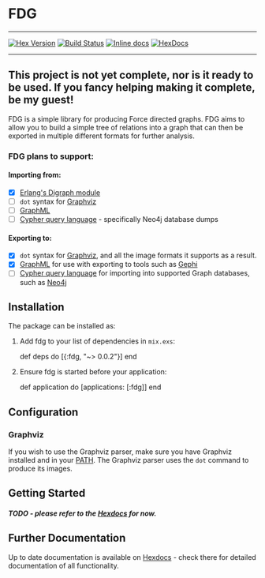 # FDG

---

[![Hex Version](https://img.shields.io/hexpm/v/fdg.svg)](https://hex.pm/packages/fdg) [![Build Status](https://travis-ci.org/johnhamelink/elixir-fdg.svg?branch=master)](https://travis-ci.org/johnhamelink/elixir-fdg)  [![Inline docs](http://inch-ci.org/github/johnhamelink/elixir-fdg.svg)](http://inch-ci.org/github/johnhamelink/elixir-fdg) [![HexDocs](https://img.shields.io/badge/Hex-Docs-blue.svg)](https://hexdocs.pm/fdg)

---

## This project is not yet complete, nor is it ready to be used. If you fancy helping making it complete, be my guest!

FDG is a simple library for producing Force directed graphs. FDG aims to allow you to build a simple tree of relations into a graph that can then be exported in multiple different formats for further analysis.

### FDG plans to support:

#### Importing from:
 - [x] [Erlang's Digraph module](http://www.erlang.org/doc/man/digraph.html)
 - [ ] `dot` syntax for [Graphviz](http://www.graphviz.org)
 - [ ] [GraphML](http://graphml.graphdrawing.org)
 - [ ] [Cypher query language](http://neo4j.com/docs/stable/cypher-query-lang.html) - specifically Neo4j database dumps

#### Exporting to:

 - [x] `dot` syntax for [Graphviz](http://www.graphviz.org), and all the image formats it supports as a result.
 - [x] [GraphML](http://graphml.graphdrawing.org) for use with exporting to tools such as [Gephi](https://gephi.github.io)
 - [ ] [Cypher query language](http://neo4j.com/docs/stable/cypher-query-lang.html) for importing into supported Graph databases, such as [Neo4j](neo4j.com)

## Installation

The package can be installed as:

  1. Add fdg to your list of dependencies in `mix.exs`:

        def deps do
          [{:fdg, "~> 0.0.2"}]
        end

  2. Ensure fdg is started before your application:

        def application do
          [applications: [:fdg]]
        end

## Configuration

### Graphviz

If you wish to use the Graphviz parser, make sure you have Graphviz installed and in your [PATH](https://en.wikipedia.org/wiki/PATH_(variable)). The Graphviz parser uses the `dot` command to produce its images.

## Getting Started

##### TODO - please refer to the [Hexdocs](https://hexdocs.pm/fdg) for now.

## Further Documentation

Up to date documentation is available on [Hexdocs](https://hexdocs.pm/fdg) - check there for detailed documentation of all functionality.
